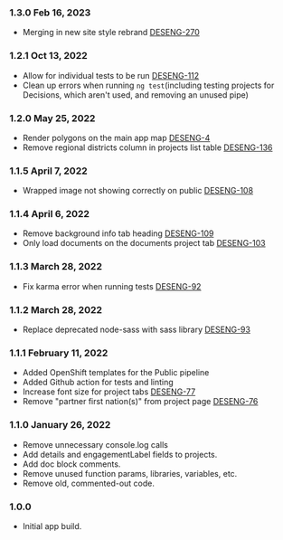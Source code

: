 ### 1.3.0 Feb 16, 2023
* Merging in new site style rebrand [DESENG-270](https://apps.itsm.gov.bc.ca/jira/browse/DESENG-270)

### 1.2.1 Oct 13, 2022
* Allow for individual tests to be run [DESENG-112](https://apps.itsm.gov.bc.ca/jira/browse/DESENG-112)
* Clean up errors when running `ng test`(including testing projects for Decisions, which aren't used, and removing an unused pipe)

### 1.2.0 May 25, 2022
* Render polygons on the main app map [DESENG-4](https://apps.itsm.gov.bc.ca/jira/browse/DESENG-4)
* Remove regional districts column in projects list table [DESENG-136](https://apps.itsm.gov.bc.ca/jira/browse/DESENG-136)

### 1.1.5 April 7, 2022
* Wrapped image not showing correctly on public [DESENG-108](https://apps.itsm.gov.bc.ca/jira/browse/DESENG-108)

### 1.1.4 April 6, 2022
* Remove background info tab heading [DESENG-109](https://apps.itsm.gov.bc.ca/jira/browse/DESENG-109)
* Only load documents on the documents project tab [DESENG-103](https://apps.itsm.gov.bc.ca/jira/browse/DESENG-103)

### 1.1.3 March 28, 2022
* Fix karma error when running tests [DESENG-92](https://apps.itsm.gov.bc.ca/jira/browse/DESENG-92)

### 1.1.2 March 28, 2022
* Replace deprecated node-sass with sass library [DESENG-93](https://apps.itsm.gov.bc.ca/jira/browse/DESENG-93)

### 1.1.1 February 11, 2022
* Added OpenShift templates for the Public pipeline
* Added Github action for tests and linting
* Increase font size for project tabs [DESENG-77](https://apps.itsm.gov.bc.ca/jira/browse/DESENG-77)
* Remove "partner first nation(s)" from project page [DESENG-76](https://apps.itsm.gov.bc.ca/jira/browse/DESENG-76)

### 1.1.0 January 26, 2022
* Remove unnecessary console.log calls
* Add details and engagementLabel fields to projects.
* Add doc block comments.
* Remove unused function params, libraries, variables, etc.
* Remove old, commented-out code.

### 1.0.0 
* Initial app build.
